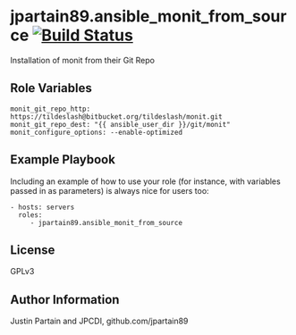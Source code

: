 jpartain89.ansible_monit_from_source [![Build Status](https://travis-ci.org/jpartain89/ansible_monit_from_source.svg?branch=master)](https://travis-ci.org/jpartain89/ansible_monit_from_source)
=========

Installation of monit from their Git Repo

Role Variables
--------------

```
monit_git_repo_http: https://tildeslash@bitbucket.org/tildeslash/monit.git
monit_git_repo_dest: "{{ ansible_user_dir }}/git/monit"
monit_configure_options: --enable-optimized
```

Example Playbook
----------------

Including an example of how to use your role (for instance, with variables passed in as parameters) is always nice for users too:

    - hosts: servers
      roles:
         - jpartain89.ansible_monit_from_source

License
-------

GPLv3

Author Information
------------------

Justin Partain and JPCDI, github.com/jpartain89
